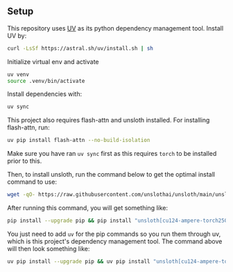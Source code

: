
## Setup

This repository uses [UV](https://astral.sh/blog/uv) as its python dependency management tool. Install UV by:
```bash
curl -LsSf https://astral.sh/uv/install.sh | sh
```

Initialize virtual env and activate
```bash
uv venv
source .venv/bin/activate
```

Install dependencies with:
```bash
uv sync
```

This project also requires flash-attn and unsloth installed. For installing flash-attn, run:
```bash
uv pip install flash-attn --no-build-isolation
```

Make sure you have ran `uv sync` first as this requires `torch` to be installed prior to this. 

Then, to install unsloth, run the command below to get the optimal install command to use: 
```bash
wget -qO- https://raw.githubusercontent.com/unslothai/unsloth/main/unsloth/_auto_install.py | python -
```

After running this command, you will get something like:
```bash
pip install --upgrade pip && pip install "unsloth[cu124-ampere-torch250] @ git+https://github.com/unslothai/unsloth.git"
```

You just need to add `uv` for the pip commands so you run them through uv, which is this project's dependency management tool. The command above
will then look something like:
```bash
uv pip install --upgrade pip && uv pip install "unsloth[cu124-ampere-torch250] @ git+https://github.com/unslothai/unsloth.git"
```